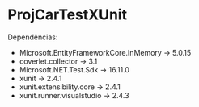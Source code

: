 # ProjCarTestXUnit

Dependências:

- Microsoft.EntityFrameworkCore.InMemory -> 5.0.15
- coverlet.collector -> 3.1
- Microsoft.NET.Test.Sdk -> 16.11.0
- xunit -> 2.4.1
- xunit.extensibility.core -> 2.4.1
- xunit.runner.visualstudio -> 2.4.3

